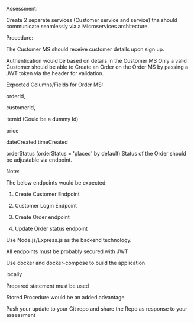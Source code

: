 Assessment:



Create 2 separate services (Customer service and service) tha should communicate seamlessly via a Microservices architecture.



Procedure:



The Customer MS should receive customer details upon sign up.



Authentication would be based on details in the Customer MS Only a valid Customer should be able to Create an Order on the Order MS by passing a JWT token via the header for validation.



Expected Columns/Fields for Order MS:



orderld,



customerld,



itemid (Could be a dummy Id)



price



dateCreated timeCreated



orderStatus (orderStatus = 'placed' by default) Status of the Order should be adjustable via endpoint.



Note:



The below endpoints would be expected:



1. Create Customer Endpoint



2. Customer Login Endpoint



3. Create Order endpoint



4. Update Order status endpoint





Use Node.js/Express.js as the backend technology.

All endpoints must be probably secured with JWT 

Use docker and docker-compose to build the application

locally 

Prepared statement must be used

Stored Procedure would be an added advantage 

Push your update to your Git repo and share the Repo as response to your assessment
